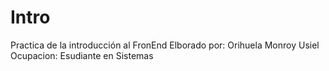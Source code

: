 # Intro
Practica de la introducción al FronEnd
Elborado por: Orihuela Monroy Usiel
Ocupacion: Esudiante en Sistemas 
